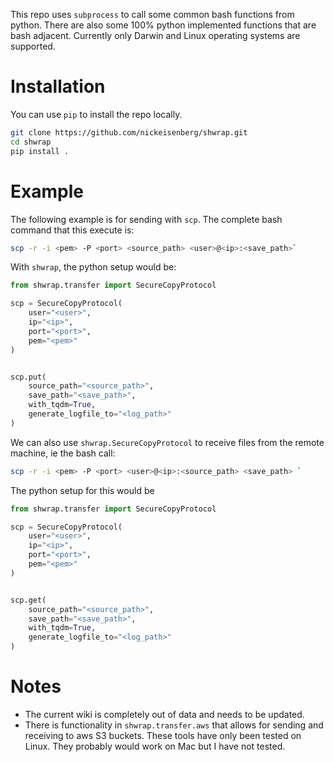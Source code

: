 This repo uses `subprocess` to call some common bash functions
from python. There are also some 100% python implemented functions that are
bash adjacent. Currently only Darwin and Linux operating systems are supported.

# Installation
You can use `pip` to install the repo locally.
```bash
git clone https://github.com/nickeisenberg/shwrap.git
cd shwrap
pip install .
```

# Example

The following example is for sending with `scp`. The complete bash command that
this execute is:

```bash
scp -r -i <pem> -P <port> <source_path> <user>@<ip>:<save_path>`
```

With `shwrap`, the python setup would be:
```python
from shwrap.transfer import SecureCopyProtocol

scp = SecureCopyProtocol(
    user="<user>",
    ip="<ip>",
    port="<port>",
    pem="<pem>"
)


scp.put(
    source_path="<source_path>",
    save_path="<save_path>",
    with_tqdm=True,
    generate_logfile_to="<log_path>"
)
```

We can also use `shwrap.SecureCopyProtocol` to receive files from the remote
machine, ie the bash call:
```bash
scp -r -i <pem> -P <port> <user>@<ip>:<source_path> <save_path> `
```

The python setup for this would be 
```python
from shwrap.transfer import SecureCopyProtocol

scp = SecureCopyProtocol(
    user="<user>",
    ip="<ip>",
    port="<port>",
    pem="<pem>"
)


scp.get(
    source_path="<source_path>",
    save_path="<save_path>",
    with_tqdm=True,
    generate_logfile_to="<log_path>"
)
```

# Notes
* The current wiki is completely out of data and needs to be updated.
* There is functionality in `shwrap.transfer.aws` that allows for sending and
  receiving to aws S3 buckets. These tools have only been tested on Linux. They
  probably would work on Mac but I have not tested.
